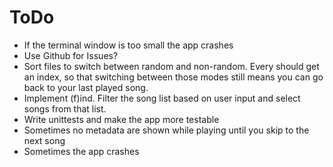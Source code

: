 ToDo
=====

* If the terminal window is too small the app crashes
* Use Github for Issues?
* Sort files to switch between random and non-random. Every should get an index,
  so that switching between those modes still means you can go back to your last played song.
* Implement (f)ind. Filter the song list based on user input and select songs 
  from that list.
* Write unittests and make the app more testable
* Sometimes no metadata are shown while playing until you skip to the next song
* Sometimes the app crashes